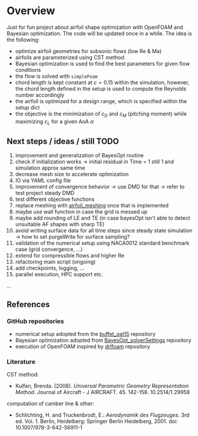 # Overview

Just for fun project about airfoil shape optimization with OpenFOAM and Bayesian optimization.
The code will be updated once in a while. The idea is the following:

- optimize airfoil geometries for subsonic flows (low Re & Ma)
- airfoils are parameterized using CST method
- Bayesian optimization is used to find the best parameters for given flow conditions
- the flow is solved with `simpleFoam`
- chord length is kept constant at $c = 0.15$ within the simulation, however, the chord length defined in the setup is used
to compute the Reynolds number accordingly
- the airfoil is optimized for a design range, which is specified within the setup dict
- the objective is the minimization of $c_D$ and $c_M$ (pitching moment) while maximizing $c_L$ for a given AoA $\alpha$

## Next steps / ideas / still TODO

1. improvement and generalization of BayesOpt routine
2. check if initialization works -> initial residual in Time = 1 still 1 and simulation approx same time
2. decrease mesh size to accelerate optimization
3. IO via YAML config file
4. improvement of convergence behavior -> use DMD for that -> refer to test project steady DMD
5. test different objective functions
6. replace meshing with [airfoil_meshing](https://github.com/AndreWeiner/airfoil_meshing) once that is implemented
7. maybe use wall function in case the grid is messed up 
8. maybe add rounding of LE and TE (in case bayesOpt isn't able to detect unsuitable AF shapes with sharp TE)
9. avoid writing surface data for all time steps since steady state simulation -> how to set purgeWrite for surface sampling? 
10. validation of the numerical setup using NACA0012 standard benchmark case (grid convergence, ...)
11. extend for compressible flows and higher Re
12. refactoring main script (ongoing)
13. add checkpoints, logging, ... 
14. parallel execution, HPC support etc.

...

## References

### GitHub repositories
- numerical setup adopted from the [buffet_oat15](https://github.com/JanisGeise/buffet_oat15/tree/jgeise) repository
- Bayesian optimization adopted from [BayesOpt_solverSettings](https://github.com/JanisGeise/BayesOpt_solverSettings) repository
- execution of OpenFOAM inspired by [drlfoam](https://github.com/OFDataCommittee/drlfoam) repository

### Literature

CST method:
- Kulfan, Brenda. (2008). *Universal Parametric Geometry Representation Method*. Journal of Aircraft - J AIRCRAFT. 45. 142-158. 10.2514/1.29958

computation of camber line & other:
- Schlichting, H. and Truckenbrodt, E.: *Aerodynamik des Flugzeuges*. 3rd ed. Vol. 1. Berlin, Heidelberg: Springer Berlin Heidelberg, 2001. doi: 10.1007/978-3-642-56911-1
